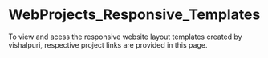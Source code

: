 # WebProjects_Responsive_Templates
 To view and acess the responsive website layout templates created by vishalpuri, respective project links are provided in this page.

